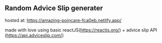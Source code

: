 ## Random Advice Slip generater
hosted at: https://amazing-poincare-fca0eb.netlify.app/
 
made with love using basic reactJS(https://reactjs.org/) + advice slip API (https://api.adviceslip.com/)
